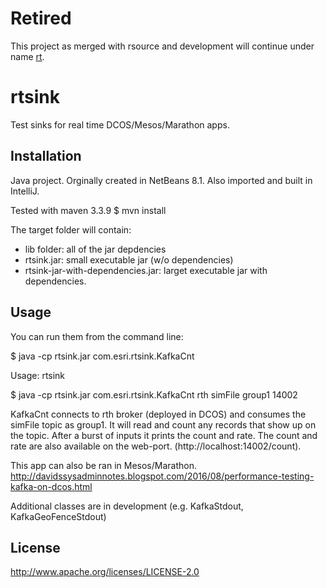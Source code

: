 # Retired

This project as merged with rsource and development will continue under name [rt](https://github.com/david618/rt/).



# rtsink

Test sinks for real time DCOS/Mesos/Marathon apps.

## Installation

Java project. Orginally created in NetBeans 8.1. Also imported and built in IntelliJ.

Tested with maven 3.3.9
$ mvn install 

The target folder will contain:
- lib folder: all of the jar depdencies
- rtsink.jar: small executable jar (w/o dependencies)
- rtsink-jar-with-dependencies.jar: larget executable jar with dependencies.

## Usage

You can run them from the command line:

$ java -cp rtsink.jar com.esri.rtsink.KafkaCnt

Usage: rtsink <broker-list-or-hub-name> <topic> <group-id> <web-port>

$ java -cp rtsink.jar com.esri.rtsink.KafkaCnt rth simFile group1 14002

KafkaCnt connects to rth broker (deployed in DCOS) and consumes the simFile topic as group1.  It will read and count any records that show up on the topic. After a burst of inputs it prints the count and rate.  The count and rate are also available on the web-port. (http://localhost:14002/count).

This app can also be ran in Mesos/Marathon.  http://davidssysadminnotes.blogspot.com/2016/08/performance-testing-kafka-on-dcos.html 

Additional classes are in development (e.g. KafkaStdout, KafkaGeoFenceStdout)

## License

http://www.apache.org/licenses/LICENSE-2.0 
